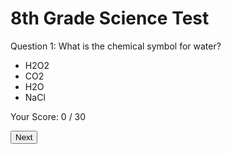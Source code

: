 <!DOCTYPE html>
<html>
<head>
    <link rel="stylesheet" type="text/css" href="styles.css">
</head>
<body>
    <div id="quiz-container">
        <h1>8th Grade Science Test</h1>
        <div id="question-container">
            <p id="question">Question 1: What is the chemical symbol for water?</p>
            <ul id="options">
                <li class="option" data-answer="false">H2O2</li>
                <li class="option" data-answer="false">CO2</li>
                <li class="option" data-answer="true">H2O</li>
                <li class="option" data-answer="false">NaCl</li>
            </ul>
        </div>
        <div id="score-container">
            <p>Your Score: <span id="score">0</span> / 30</p>
        </div>
        <button id="next-btn">Next</button>
    </div>
    <script src="script.js"></script>
</body>
</html>
